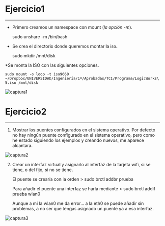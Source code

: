 # Ejercicio1
------------

* Primero creamos un namespace con mount (*la opción -m*). 

	sudo unshare -m /bin/bash

* Se crea el directorio donde queremos montar la iso.

	sudo mkdir /mnt/disk

*Se monta la ISO con las siguientes opciones.

	sudo mount -o loop -t iso9660 ~/Dropbox/UNIVERSIDAD/Ingeniería/1º/Aprobadas/TC1/Programa/LogicWorks\ 5.iso /mnt/disk

![captura1](https://raw.github.com/oskyar/InfraestructuraVirtual/master/Tema2/img/Ejercicio1.png)

# Ejercicio2
------------
1. Mostrar los puentes configurados en el sistema operativo.
	Por defecto no hay ningún puente configurado en el sistema operativo, pero como he estado siguiendo los ejemplos y creando nuevos, me aparece alcantara.

![captura2](https://raw.github.com/oskyar/InfraestructuraVirtual/master/Tema2/img/ejercicio%202%20a%29.png)

2. Crear un interfaz virtual y asignarlo al interfaz de la tarjeta wifi, si se tiene, o del fijo, si no se tiene.

	El puente se crearía con la orden
		> sudo brctl addbr prueba

	Para añadir el puente una interfaz se haría mediante
		> sudo brctl addif prueba wlan0

	Aunque a mi la wlan0 me da error... a la eth0 se puede añadir sin problemas, a no ser que tengas asignado un 
	puente ya a esa interfaz.
	
![captura3](https://raw.github.com/oskyar/InfraestructuraVirtual/master/Tema2/img/ejercicio%202%20b%29.png)